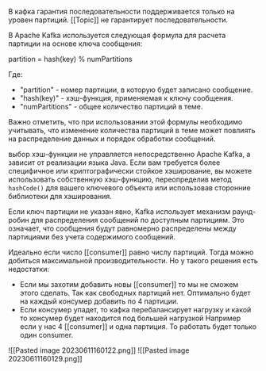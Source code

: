 В кафка гарантия последовательности поддерживается только на уровен партиций. [[Topic]] не гарантирует последовательности. 

В Apache Kafka используется следующая формула для расчета партиции на основе ключа сообщения:

partition = hash(key) % numPartitions

Где:

- "partition" - номер партиции, в которую будет записано сообщение.
- "hash(key)" - хэш-функция, применяемая к ключу сообщения.
- "numPartitions" - общее количество партиций в теме.

Важно отметить, что при использовании этой формулы необходимо учитывать, что изменение количества партиций в теме может повлиять на распределение данных и порядок обработки сообщений.

выбор хэш-функции не управляется непосредственно Apache Kafka, а зависит от реализации языка Java. Если вам требуется более специфичное или криптографически стойкое хэширование, вы можете использовать собственную хэш-функцию, переопределив метод `hashCode()` для вашего ключевого объекта или использовав сторонние библиотеки для хэширования.

Если ключ партиции не указан явно, Kafka использует механизм раунд-робин для распределения сообщений по доступным партициям. Это означает, что сообщения будут равномерно распределены между партициями без учета содержимого сообщений.

Идеально если число [[consumer]] равно числу партиций. Тогда можно добиться максимальной производительности. Но у такого решения есть недостатки:
- Если мы захотим добавить новы [[consumer]] то мы не сможем этого сделать. Так как свободных партиций нет. Оптимально будет на каждый консумер добавить по 4 партиции.
- Если консумер упадет, то кафка перебалансирует нагрузку и какой то консумер будет находится под большей нагрузкой
Например если у нас 4 [[consumer]] и одна партиция. То работать будет только один consumer.







![[Pasted image 20230611160122.png]] ![[Pasted image 20230611160129.png]]


